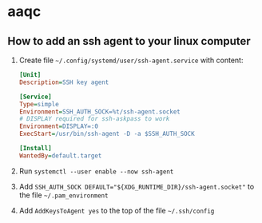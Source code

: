 # aaqc


## How to add an ssh agent to your linux computer

 1. Create file `~/.config/systemd/user/ssh-agent.service` with content:
    ```ini
    [Unit]
    Description=SSH key agent

    [Service]
    Type=simple
    Environment=SSH_AUTH_SOCK=%t/ssh-agent.socket
    # DISPLAY required for ssh-askpass to work
    Environment=DISPLAY=:0
    ExecStart=/usr/bin/ssh-agent -D -a $SSH_AUTH_SOCK

    [Install]
    WantedBy=default.target
    ```

 2. Run `systemctl --user enable --now ssh-agent`
 3. Add `SSH_AUTH_SOCK DEFAULT="${XDG_RUNTIME_DIR}/ssh-agent.socket"` to the file `~/.pam_environment`
 4. Add `AddKeysToAgent yes` to the top of the file `~/.ssh/config`
